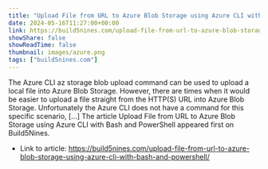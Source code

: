 ```yaml
---
title: "Upload File from URL to Azure Blob Storage using Azure CLI with Bash and PowerShell"
date: 2024-05-16T11:27:00+00:00
link: https://build5nines.com/upload-file-from-url-to-azure-blob-storage-using-azure-cli-with-bash-and-powershell/
showShare: false
showReadTime: false
thumbnail: images/azure.png
tags: ["build5nines.com"]
---
```

The Azure CLI az storage blob upload command can be used to upload a local file into Azure Blob Storage. However, there are times when it would be easier to upload a file straight from the HTTP(S) URL into Azure Blob Storage. Unfortunately the Azure CLI does not have a command for this specific scenario, […]
The article Upload File from URL to Azure Blob Storage using Azure CLI with Bash and PowerShell appeared first on Build5Nines.

- Link to article: https://build5nines.com/upload-file-from-url-to-azure-blob-storage-using-azure-cli-with-bash-and-powershell/